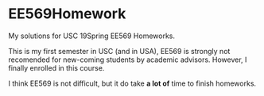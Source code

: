 # EE569Homework
My solutions for USC 19Spring EE569 Homeworks.

This is my first semester in USC (and in USA), EE569 is strongly not recomended for new-coming students by academic advisors. However, I finally enrolled in this course.

I think EE569 is not difficult, but it do take **a lot of** time to finish homeworks.
